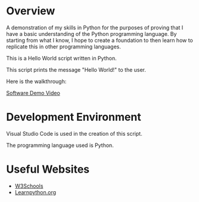 # Overview

A demonstration of my skills in Python for the purposes of proving that I have a basic understanding of the Python programming language. By starting from what I know, I hope to create a foundation to then learn how to replicate this in other programming languages.

This is a Hello World script written in Python.

This script prints the message "Hello World!" to the user.

Here is the walkthrough:

[Software Demo Video](http://youtube.link.goes.here)

# Development Environment

Visual Studio Code is used in the creation of this script.

The programming language used is Python.

# Useful Websites

* [W3Schools](https://www.w3schools.com/python/default.asp)
* [Learnpython.org](https://www.learnpython.org/en/Hello,_World!)
